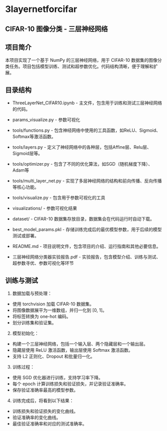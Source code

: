 # 3layernetforcifar

## CIFAR-10 图像分类 - 三层神经网络

## 项目简介

本项目实现了一个基于 NumPy 的三层神经网络，用于 CIFAR-10 数据集的图像分类任务。项目包括模型训练、测试和超参数优化。代码结构清晰，便于理解和扩展。

## 目录结构

- ThreeLayerNet_CIFAR10.ipynb   - 主文件，包含用于训练和测试三层神经网络的代码。
- params_visualize.py           - 参数可视化
- tools/functions.py            - 包含神经网络中使用的工具函数，如ReLU、Sigmoid、Softmax等激活函数。
- tools/layers.py               - 定义了神经网络中的各种层，包括Affine层、Relu层、Sigmoid层等。
- tools/optimizer.py            - 包含了不同的优化算法，如SGD（随机梯度下降）、Adam等
- tools/multi_layer_net.py      - 实现了多层神经网络的结构和前向传播、反向传播等核心功能。
- tools/visualize.py            - 包含用于参数可视化的工具

- visualizations/               - 参数可视化结果
- dataset/                      - CIFAR-10 数据集存放目录，数据集会在代码运行时自动下载。
- best_model_params.pkl         - 存储训练完成后的最优模型参数，用于后续的模型测试或部署。
- README.md                     - 项目说明文件，包含项目的介绍、运行指南和其他必要信息。
- 三层神经网络分类器实验报告.pdf         - 实验报告，包含模型介绍、训练与测试、超参数寻优、参数可视化等环节 

## 训练与测试

1. 数据加载与预处理：
- 使用 torchvision 加载 CIFAR-10 数据集。
- 将图像数据展平为一维数组，并归一化到 [0, 1]。
- 将标签转换为 one-hot 编码。
- 划分训练集和验证集。

2. 模型初始化：
- 构建一个三层神经网络，包括一个输入层、两个隐藏层和一个输出层。
- 隐藏层使用 ReLU 激活函数，输出层使用 Softmax 激活函数。
- 支持 L2 正则化、Dropout 和批量归一化。

3. 训练过程：
- 使用 SGD 优化器进行训练，支持学习率下降。
- 每个 epoch 计算训练损失和验证损失，并记录验证准确率。
- 保存验证准确率最高的模型参数。

4. 训练完成后，将看到以下结果：
- 训练损失和验证损失的变化曲线。
- 验证准确率的变化曲线。
- 最佳验证准确率和对应的测试准确率。
